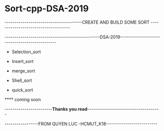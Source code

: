 # Sort-cpp-DSA-2019
---------------------------------------CREATE AND BUILD SOME SORT -------------------------------------

------------------------------------------------DSA-2019----------------------------------------------

* Selection_sort 

* Insert_sort 

* merge_sort 

* Shell_sort 

* quick_sort 

**** coming soon

------------------------__Thanks you read__-------------------------------------

-----------------FROM QUYEN LUC -HCMUT_K18--------------------------
